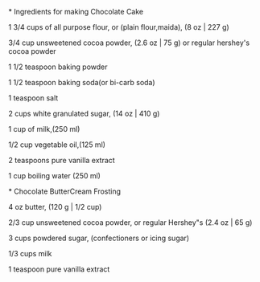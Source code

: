 \* Ingredients for making Chocolate Cake

1 3/4 cups of all purpose flour, or (plain flour,maida), (8 oz | 227 g)

3/4 cup unsweetened cocoa powder, (2.6 oz | 75 g) or regular hershey's cocoa powder 

1 1/2 teaspoon baking powder

1 1/2 teaspoon baking soda(or bi-carb soda)

1 teaspoon salt 

2 cups white granulated sugar, (14 oz | 410 g)

1 cup of milk,(250 ml)

1/2 cup vegetable oil,(125 ml)

2 teaspoons pure vanilla extract 

1 cup boiling water (250 ml) 


\* Chocolate ButterCream Frosting 

4 oz butter, (120 g | 1/2 cup)

2/3 cup unsweetened cocoa powder, or regular Hershey"s (2.4 oz | 65 g)

3 cups powdered sugar, (confectioners or icing sugar)

1/3 cups milk

1 teaspoon pure vanilla extract 